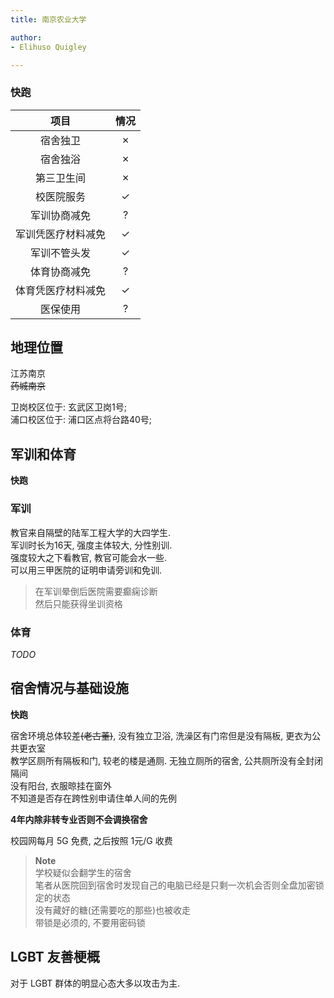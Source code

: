 ```yaml
---
title: 南京农业大学

author:
- Elihuso Quigley

---
```


### **快跑**

|项目|情况|
|:---:|:---:|
|宿舍独卫|✗|
|宿舍独浴|✗|
|第三卫生间|✗|
|校医院服务|✓|
|军训协商减免|?|
|军训凭医疗材料减免|✓|
|军训不管头发|✓|
|体育协商减免|?|
|体育凭医疗材料减免|✓|
|医保使用|?|

## 地理位置

江苏南京   
~~药城南京~~  

卫岗校区位于: 玄武区卫岗1号;   
浦口校区位于: 浦口区点将台路40号;  

## 军训和体育

**快跑**

### 军训

教官来自隔壁的陆军工程大学的大四学生.  
军训时长为16天, 强度主体较大, 分性别训.  
强度较大之下看教官, 教官可能会水一些.  
可以用三甲医院的证明申请旁训和免训.  

> 在军训晕倒后医院需要癫痫诊断  
> 然后只能获得坐训资格

### 体育

_TODO_

## 宿舍情况与基础设施

**快跑**

宿舍环境总体较差~~(老古董)~~, 没有独立卫浴, 洗澡区有门帘但是没有隔板, 更衣为公共更衣室  
教学区厕所有隔板和门, 较老的楼是通厕. 无独立厕所的宿舍, 公共厕所没有全封闭隔间  
没有阳台, 衣服晾挂在窗外  
不知道是否存在跨性别申请住单人间的先例  

**4年内除非转专业否则不会调换宿舍**

校园网每月 5G 免费, 之后按照 1元/G 收费  

> **Note**  
> 学校疑似会翻学生的宿舍  
> 笔者从医院回到宿舍时发现自己的电脑已经是只剩一次机会否则全盘加密锁定的状态  
> 没有藏好的糖(还需要吃的那些)也被收走  
> 带锁是必须的, 不要用密码锁    

## LGBT 友善梗概

对于 LGBT 群体的明显心态大多以攻击为主.  
